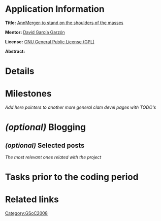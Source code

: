 Application Information
=======================

**Title:** [AnnMerger-to stand on the shoulders of the masses](http://code.google.com/soc/2008/clam/appinfo.html?csaid=34F94AD989E84AB3)

**Mentor:** [David García Garzón](http://vokicodder.blogspot.com/)

**License:** [GNU General Public License (GPL)](http://creativecommons.org/licenses/GPL/2.0/)

**Abstract:**

Details
=======

Milestones
==========

*Add here pointers to another more general clam devel pages with TODO's*

*(optional)* Blogging
=====================

*(optional)* Selected posts
---------------------------

*The most relevant ones related with the project*

Tasks prior to the coding period
================================

Related links
=============

<Category:GSoC2008>
